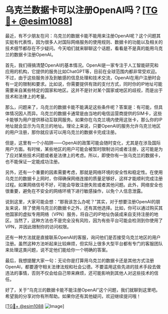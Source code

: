 # 乌克兰数据卡可以注册OpenAI吗？[[TG💪+ @esim1088](https://t.me/s/esim1088)]

最近，有不少朋友在问：乌克兰的数据卡能不能用来注册OpenAI呢？这个问题其实挺有代表性，因为很多人对国际网络服务的使用规则、数据卡的功能以及相关的技术细节都存在不少疑问。今天咱们就来聊聊这个话题，看看是不是真的能用乌克兰的数据卡注册OpenAI。

首先，我们得搞清楚OpenAI的基本情况。OpenAI是一家专注于人工智能研究和应用的机构，它提供的服务比如ChatGPT等，目前在全球范围内都非常受欢迎。不过，由于这些服务涉及到敏感的信息处理和技术交流，OpenAI在用户注册时会有一定的限制和要求。比如说，你需要提供有效的支付方式，同时你的IP地址可能需要来自某些特定的国家和地区。这并不是针对某个国家或地区的歧视，而是出于技术和法律上的考量。

那么，问题来了，乌克兰的数据卡能不能满足这些条件呢？答案是：有可能，但具体情况因人而异。乌克兰的数据卡通常是由当地的电信运营商提供的SIM卡，这些卡能够为用户提供移动互联网服务。如果你在乌克兰境内使用这张卡，那么你的IP地址就会显示为乌克兰的地址。理论上来说，只要OpenAI的服务允许乌克兰地区的用户注册，那你就应该可以用乌克兰的数据卡完成注册。

但是，这里有一个小陷阱——OpenAI的政策可能会随时变化，尤其是在涉及国际用户方面。有时候，某些地区的用户可能会被暂时限制访问或者注册，这可能是为了应对某些技术问题或者是法律上的考虑。所以，即使你有一张乌克兰的数据卡，也不能保证一定能成功注册。

另外，还有一个重要的因素需要考虑，那就是网络环境的安全性和稳定性。在使用乌克兰的数据卡上网时，你得确保网络连接的质量足够好，这样才能顺利完成注册过程。如果网络信号不好，可能会导致注册失败或者其他问题。此外，网络安全也很重要，避免在不安全的网络环境下进行敏感操作，以免个人信息泄露。

说到这里，大家可能会想：“那我该怎么办呢？”其实，对于想要注册OpenAI的朋友来说，除了使用乌克兰的数据卡之外，还有其他选择。比如，你可以通过购买其他国家的虚拟专用网络（VPN）服务，将自己的IP地址伪装成来自支持注册的地区。当然了，这种方法也不是完全没有风险，因为有些平台可能会检测到你使用了VPN，并因此限制你的访问权限。

还有一种方法就是直接联系OpenAI的客服，询问他们是否接受乌克兰地区的用户注册。虽然这种方法听起来比较麻烦，但实际上很多大型平台都有专门的客服团队来处理这类问题，说不定他们能给你一个明确的答案。

最后，我想提醒大家一句：无论你是打算用乌克兰的数据卡还是其他方式注册OpenAI，都要遵守相关法律法规和社会公德。不要滥用这些先进的技术手段去做违法的事情，否则不仅会给自己带来麻烦，还可能影响到其他人对这些技术的信任。

好了，关于“乌克兰的数据卡能不能注册OpenAI”这个问题，我们就聊到这里吧。希望我的分享对你有所帮助。如果你还有其他疑问，欢迎继续提问哦！

[[TG💪+ @esim1088](https://t.me/s/esim1088) ![Image](https://i.postimg.cc/4NQfJmqS/Snipaste-2025-05-13-00-14-12.png)]